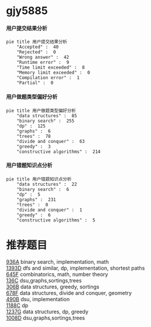 # gjy5885

<!-- tabs:start -->



#### **用户提交结果分析**

```mermaid
pie title 用户提交结果分析
    "Accepted" :  40
    "Rejected" :  0
    "Wrong answer" :  42
    "Runtime error" :  9
    "Time limit exceeded" :  8
    "Memory limit exceeded" :  0
    "Compilation error" :  1
    "Partial" :  0
```

#### **用户做题类型偏好分析**

```mermaid
pie title 用户做题类型偏好分析
    "data structures" :  85
    "binary search" :  255
    "dp" :  125
    "graphs" :  6
    "trees" :  78
    "divide and conquer" :  63
    "greedy" :  3
    "constructive algorithms" :  214
```
#### **用户错题知识点分析**

```mermaid
pie title 用户错题知识点分析
    "data structures" :  22
    "binary search" :  6
    "dp" :  5
    "graphs" :  231
    "trees" :  0
    "divide and conquer" :  1
    "greedy" :  6
    "constructive algorithms" :  5
```



<!-- tabs:end -->
# 推荐题目
[936A](https://codeforces.com/contest/936/problem/A)		binary search,
                        implementation,
                        math		  
[1393D](https://codeforces.com/contest/1393/problem/D)		dfs and similar,
                        dp,
                        implementation,
                        shortest paths		  
[645F](https://codeforces.com/contest/645/problem/F)		combinatorics,
                        math,
                        number theory		  
[136C](https://codeforces.com/contest/136/problem/C)		dsu,graphs,sortings,trees		  
[306B](https://codeforces.com/contest/306/problem/B)		data structures,
                        greedy,
                        sortings		  
[678F](https://codeforces.com/contest/678/problem/F)		data structures,
                        divide and conquer,
                        geometry		  
[490B](https://codeforces.com/contest/490/problem/B)		dsu,
                        implementation		  
[1188C](https://codeforces.com/contest/1188/problem/C)		dp		  
[1237G](https://codeforces.com/contest/1237/problem/G)		data structures,
                        dp,
                        greedy		  
[1008D](https://codeforces.com/contest/1008/problem/D)		dsu,graphs,sortings,trees		  
